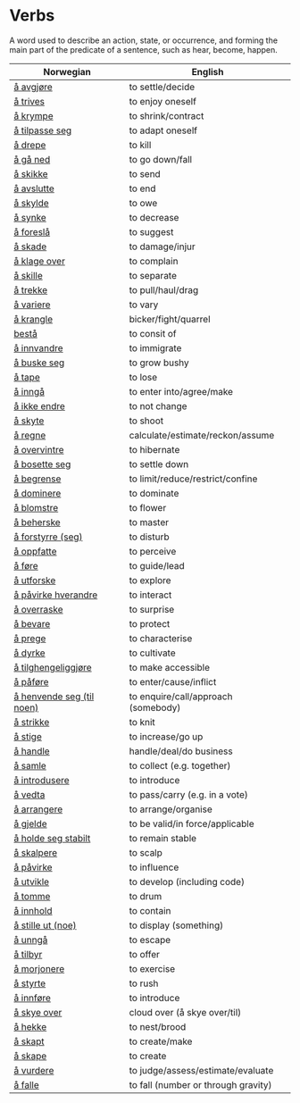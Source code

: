 # Verbs

A word used to describe an action, state, or occurrence, and forming the main part of the predicate of a sentence, such as hear, become, happen.

| Norwegian | English |
| --- | --- |
| [å avgjøre](https://www.ordnett.no/search?language=no&phrase=å%20avgjøre) | to settle/decide |
| [å trives](https://www.ordnett.no/search?language=no&phrase=å%20trives) | to enjoy oneself |
| [å krympe](https://www.ordnett.no/search?language=no&phrase=å%20krympe) | to shrink/contract |
| [å tilpasse seg](https://www.ordnett.no/search?language=no&phrase=å%20tilpasse%20seg) | to adapt oneself |
| [å drepe](https://www.ordnett.no/search?language=no&phrase=å%20drepe) | to kill |
| [å gå ned](https://www.ordnett.no/search?language=no&phrase=å%20gå%20ned) | to go down/fall |
| [å skikke](https://www.ordnett.no/search?language=no&phrase=å%20skikke) | to send |
| [å avslutte](https://www.ordnett.no/search?language=no&phrase=å%20avslutte) | to end |
| [å skylde](https://www.ordnett.no/search?language=no&phrase=å%20skylde) | to owe |
| [å synke](https://www.ordnett.no/search?language=no&phrase=å%20synke) | to decrease |
| [å foreslå](https://www.ordnett.no/search?language=no&phrase=å%20foreslå) | to suggest |
| [å skade](https://www.ordnett.no/search?language=no&phrase=å%20skade) | to damage/injur |
| [å klage over](https://www.ordnett.no/search?language=no&phrase=å%20klage%20over) | to complain |
| [å skille](https://www.ordnett.no/search?language=no&phrase=å%20skille) | to separate |
| [å trekke](https://www.ordnett.no/search?language=no&phrase=å%20trekke) | to pull/haul/drag |
| [å variere](https://www.ordnett.no/search?language=no&phrase=å%20variere) | to vary |
| [å krangle](https://www.ordnett.no/search?language=no&phrase=å%20krangle) | bicker/fight/quarrel |
| [bestå](https://www.ordnett.no/search?language=no&phrase=bestå) | to consit of |
| [å innvandre](https://www.ordnett.no/search?language=no&phrase=å%20innvandre) | to immigrate |
| [å buske seg](https://www.ordnett.no/search?language=no&phrase=å%20buske%20seg) | to grow bushy |
| [å tape](https://www.ordnett.no/search?language=no&phrase=å%20tape) | to lose |
| [å inngå](https://www.ordnett.no/search?language=no&phrase=å%20inngå) | to enter into/agree/make |
| [å ikke endre](https://www.ordnett.no/search?language=no&phrase=å%20ikke%20endre) | to not change |
| [å skyte](https://www.ordnett.no/search?language=no&phrase=å%20skyte) | to shoot |
| [å regne](https://www.ordnett.no/search?language=no&phrase=å%20regne) | calculate/estimate/reckon/assume |
| [å overvintre](https://www.ordnett.no/search?language=no&phrase=å%20overvintre) | to hibernate |
| [å bosette seg](https://www.ordnett.no/search?language=no&phrase=å%20bosette%20seg) | to settle down |
| [å begrense](https://www.ordnett.no/search?language=no&phrase=å%20begrense) | to limit/reduce/restrict/confine |
| [å dominere](https://www.ordnett.no/search?language=no&phrase=å%20dominere) | to dominate |
| [å blomstre](https://www.ordnett.no/search?language=no&phrase=å%20blomstre) | to flower |
| [å beherske](https://www.ordnett.no/search?language=no&phrase=å%20beherske) | to master |
| [å forstyrre (seg)](https://www.ordnett.no/search?language=no&phrase=å%20forstyrre%20(seg)) | to disturb |
| [å oppfatte](https://www.ordnett.no/search?language=no&phrase=å%20oppfatte) | to perceive |
| [å føre](https://www.ordnett.no/search?language=no&phrase=å%20føre) | to guide/lead |
| [å utforske](https://www.ordnett.no/search?language=no&phrase=å%20utforske) | to explore |
| [å påvirke hverandre](https://www.ordnett.no/search?language=no&phrase=å%20påvirke%20hverandre) | to interact |
| [å overraske](https://www.ordnett.no/search?language=no&phrase=å%20overraske) | to surprise |
| [å bevare](https://www.ordnett.no/search?language=no&phrase=å%20bevare) | to protect |
| [å prege](https://www.ordnett.no/search?language=no&phrase=å%20prege) | to characterise |
| [å dyrke](https://www.ordnett.no/search?language=no&phrase=å%20dyrke) | to cultivate |
| [å tilghengeliggjøre](https://www.ordnett.no/search?language=no&phrase=å%20tilghengeliggjøre) | to make accessible |
| [å påføre](https://www.ordnett.no/search?language=no&phrase=å%20påføre) | to enter/cause/inflict |
| [å henvende seg (til noen)](https://www.ordnett.no/search?language=no&phrase=å%20henvende%20seg%20(til%20noen)) | to enquire/call/approach (somebody) |
| [å strikke](https://www.ordnett.no/search?language=no&phrase=å%20strikke) | to knit |
| [å stige](https://www.ordnett.no/search?language=no&phrase=å%20stige) | to increase/go up |
| [å handle](https://www.ordnett.no/search?language=no&phrase=å%20handle) | handle/deal/do business |
| [å samle](https://www.ordnett.no/search?language=no&phrase=å%20samle) | to collect (e.g. together) |
| [å introdusere](https://www.ordnett.no/search?language=no&phrase=å%20introdusere) | to introduce |
| [å vedta](https://www.ordnett.no/search?language=no&phrase=å%20vedta) | to pass/carry (e.g. in a vote) |
| [å arrangere](https://www.ordnett.no/search?language=no&phrase=å%20arrangere) | to arrange/organise |
| [å gjelde](https://www.ordnett.no/search?language=no&phrase=å%20gjelde) | to be valid/in force/applicable |
| [å holde seg stabilt](https://www.ordnett.no/search?language=no&phrase=å%20holde%20seg%20stabilt) | to remain stable |
| [å skalpere](https://www.ordnett.no/search?language=no&phrase=å%20skalpere) | to scalp |
| [å påvirke](https://www.ordnett.no/search?language=no&phrase=å%20påvirke) | to influence |
| [å utvikle](https://www.ordnett.no/search?language=no&phrase=å%20utvikle) | to develop (including code) |
| [å tomme](https://www.ordnett.no/search?language=no&phrase=å%20tomme) | to drum |
| [å innhold](https://www.ordnett.no/search?language=no&phrase=å%20innhold) | to contain |
| [å stille ut (noe)](https://www.ordnett.no/search?language=no&phrase=å%20stille%20ut%20(noe)) | to display (something) |
| [å unngå](https://www.ordnett.no/search?language=no&phrase=å%20unngå) | to escape |
| [å tilbyr](https://www.ordnett.no/search?language=no&phrase=å%20tilbyr) | to offer |
| [å morjonere](https://www.ordnett.no/search?language=no&phrase=å%20morjonere) | to exercise |
| [å styrte](https://www.ordnett.no/search?language=no&phrase=å%20styrte) | to rush |
| [å innføre](https://www.ordnett.no/search?language=no&phrase=å%20innføre) | to introduce |
| [å skye over](https://www.ordnett.no/search?language=no&phrase=å%20skye%20over) | cloud over (å skye over/til) |
| [å hekke](https://www.ordnett.no/search?language=no&phrase=å%20hekke) | to nest/brood |
| [å skapt](https://www.ordnett.no/search?language=no&phrase=å%20skapt) | to create/make |
| [å skape](https://www.ordnett.no/search?language=no&phrase=å%20skape) | to create |
| [å vurdere](https://www.ordnett.no/search?language=no&phrase=å%20vurdere) | to judge/assess/estimate/evaluate |
| [å falle](https://www.ordnett.no/search?language=no&phrase=å%20falle) | to fall (number or through gravity) |

